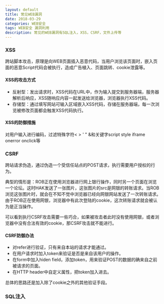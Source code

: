 ```yaml
---
layout: default
title: 常见WEB漏洞
date: 2018-03-29
categories: WEB安全
tags: WEB安全 漏洞利用
description: 常见的WEB漏洞有SQL注入，XSS，CSRF，文件上传等
---
```


### XSS
跨站脚本攻击，原理是向WEB页面插入恶意代码，当用户浏览该页面时，嵌入页面的恶意Script代码会被执行，造成广告植入、页面跳转、cookie泄露等。

#### XSS的攻击方式
* 反射型：发出请求时，XSS代码在URL中，作为输入提交到服务器端，服务器解析后响应，XSS随响应内容一起发送给浏览器，浏览器执行XSS代码。
* 存储型：通过填写网站可输入区域嵌入XSS代码，存储在服务器端，每一次浏览被修改页面都会触发XSS代码执行。

#### XSS的防御措施
对用户输入进行编码，过滤特殊字符< > ' " &和关键字script style iframe onerror onclick等

### CSRF
跨站请求伪造，通过伪造一个受信任站点的POST请求，执行需要用户授权的行为。

典型的情形是：ROB正在使用浏览器进行网上银行操作，同时另一个页面在浏览一个论坛。这时HAK发送了一张图片，这张图片的src是网银的转账请求。当ROB浏览这张图片时，就会在不知不觉中浏览器已经向网银网站发送了一次转账请求。由于ROB正在使用网银，浏览器中有此次登陆的cookie，这次转账请求就会被认为是正当操作。

可以看到执行CSRF攻击需要一些巧合，如果被攻击者此时没有使用网银，或者浏览器中没有合法有效的cookie，那CSRF攻击就不能进行。

#### CSRF防御办法
* 对refer进行验证，只有来自本站的请求才能通过。
* 在用户请求时加入token来验证是否是来自该用户的操作。
* 在form中加入hiden field，添加token，用来验证POST的数据的确来自之前被请求的页面。
* 在HTTP header中自定义属性，把token加入进去。

总体的思路还是加入除了cookie之外的其他验证手段。

### SQL注入

